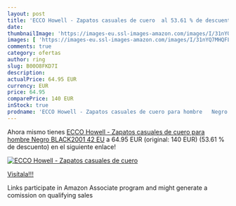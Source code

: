 ```yaml
---
layout: post
title: 'ECCO Howell - Zapatos casuales de cuero  al 53.61 % de descuento'
date: 
thumbnailImage: 'https://images-eu.ssl-images-amazon.com/images/I/31nYQ7MHQFL._SL200_.jpg'
images: [ 'https://images-eu.ssl-images-amazon.com/images/I/31nYQ7MHQFL._SL200_.jpg' ]
comments: true
category: ofertas
author: ring
slug: B00O8FKD7I
description:
actualPrice: 64.95 EUR
currency: EUR
price: 64.95
comparePrice: 140 EUR
inStock: true
prodname: 'ECCO Howell - Zapatos casuales de cuero para hombre   Negro  BLACK2001    42 EU'
---
```


Ahora mismo tienes [ECCO Howell - Zapatos casuales de cuero para hombre   Negro  BLACK2001    42 EU](https://www.amazon.es/dp/B00O8FKD7I/?tag=tolees-21) a 64.95 EUR (original: 140 EUR) (53.61 %  de descuento) en el siguiente enlace!

[![ECCO Howell - Zapatos casuales de cuero ](https://images-eu.ssl-images-amazon.com/images/I/31nYQ7MHQFL._SL200_.jpg)](https://www.amazon.es/dp/B00O8FKD7I/?tag=tolees-21)

[Visítala!!!](https://www.amazon.es/dp/B00O8FKD7I/?tag=tolees-21)

Links participate in Amazon Associate program and might generate a comission on qualifying sales
